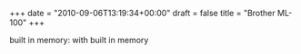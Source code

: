 +++
date = "2010-09-06T13:19:34+00:00"
draft = false
title = "Brother ML-100"
+++
<p>built in memory: with built in memory</p> 
